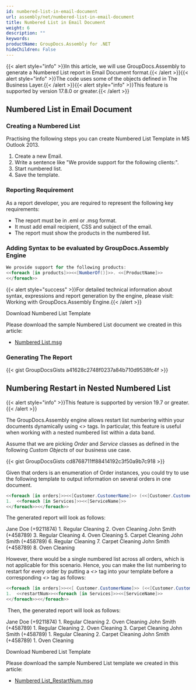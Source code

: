 ```yaml
---
id: numbered-list-in-email-document
url: assembly/net/numbered-list-in-email-document
title: Numbered List in Email Document
weight: 6
description: ""
keywords: 
productName: GroupDocs.Assembly for .NET
hideChildren: False
---
```

{{< alert style="info" >}}In this article, we will use GroupDocs.Assembly to generate a Numbered List report in Email Document format.{{< /alert >}}{{< alert style="info" >}}The code uses some of the objects defined in The Business Layer.{{< /alert >}}{{< alert style="info" >}}This feature is supported by version 17.8.0 or greater.{{< /alert >}}

## Numbered List in Email Document

### Creating a Numbered List

Practising the following steps you can create Numbered List Template in MS Outlook 2013.

1.  Create a new Email.
2.  Write a sentence like "We provide support for the following clients:".
3.  Start numbered list.
4.  Save the template.

### Reporting Requirement

As a report developer, you are required to represent the following key requirements:

*   The report must be in .eml or .msg format.
*   It must add email recipient, CSS and subject of the email.
*   The report must show the products in the numbered list.

### Adding Syntax to be evaluated by GroupDocs.Assembly Engine

```csharp
We provide support for the following products:
<<foreach [in products]>><<[NumberOf()]>>. <<[ProductName]>>
<</foreach>>

```

{{< alert style="success" >}}For detailed technical information about syntax, expressions and report generation by the engine, please visit: Working with GroupDocs.Assembly Engine.{{< /alert >}}

Download Numbered List Template

Please download the sample Numbered List document we created in this article:

*   [Numbered List.msg](https://github.com/groupdocs-assembly/GroupDocs.Assembly-for-.NET/raw/master/Examples/Data/Source/Email%20Templates/Numbered%20List.msg?raw=true)

### Generating The Report

{{< gist GroupDocsGists a41628c2748f0237a84b710d9538fc4f >}}



## Numbering Restart in Nested Numbered List 

{{< alert style="info" >}}This feature is supported by version 19.7 or greater.{{< /alert >}}

  
The GroupDocs.Assembly engine allows restart list numbering within your documents dynamically using *<<restartNum>>* tags. In particular, this feature is useful when working with a nested numbered list within a data band.

Assume that we are picking *Order* and *Service* classes as defined in the following *Custom Objects* of our business use case.

{{< gist GroupDocsGists cd8768711ff88414192c3f50a9b7c918 >}}



Given that orders is an enumeration of Order instances, you could try to use the following template to output information on several orders in one document.

```csharp
<<foreach [in orders]>><<[Customer.CustomerName]>> (<<[Customer.CustomerContactNumber]>>)
1.	<<foreach [in Services]>><<[ServiceName]>>
<</foreach>><</foreach>>
```

The generated report will look as follows:

Jane Doe (+9211874)
	1.	Regular Cleaning
	2.	Oven Cleaning
John Smith (+458789)
	3.	Regular Cleaning
	4.	Oven Cleaning
	5.	Carpet Cleaning
John Smith (+458789)
	6.	Regular Cleaning
	7.	Carpet Cleaning
John Smith (+458789)
	8.	Oven Cleaning

However, there would be a single numbered list across all orders, which is not applicable for this scenario. Hence, you can make the list numbering to restart for every order by putting a *<<restartNum>>* tag into your template before a corresponding *<<foreach>>* tag as follows:

```csharp
<<foreach [in orders]>><<[ Customer.CustomerName]>> (<<[Customer.CustomerContactNumber]>>)
1.	<<restartNum>><<foreach [in Services]>><<[ServiceName]>>
<</foreach>><</foreach>>
```

 Then, the generated report will look as follows:

Jane Doe (+9211874)
	1.	Regular Cleaning
	2.	Oven Cleaning
John Smith (+458789)
	1.	Regular Cleaning
	2.	Oven Cleaning
	3.	Carpet Cleaning
John Smith (+458789)
	1.	Regular Cleaning
	2.	Carpet Cleaning
John Smith (+458789)
	1.	Oven Cleaning

Download Numbered List Template

Please download the sample Numbered List template we created in this article:

*   [Numbered List\_RestartNum.msg](attachments/50266283/85426182.msg)
